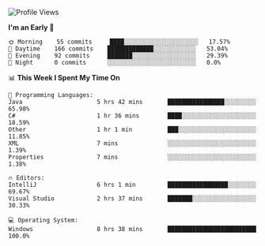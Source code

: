 <!--START_SECTION:waka-->
![Profile Views](http://img.shields.io/badge/Profile%20Views-49-blue)

**I'm an Early 🐤** 

```text
🌞 Morning    55 commits     ████░░░░░░░░░░░░░░░░░░░░░   17.57% 
🌆 Daytime    166 commits    █████████████░░░░░░░░░░░░   53.04% 
🌃 Evening    92 commits     ███████░░░░░░░░░░░░░░░░░░   29.39% 
🌙 Night      0 commits      ░░░░░░░░░░░░░░░░░░░░░░░░░   0.0%

```


📊 **This Week I Spent My Time On** 

```text
💬 Programming Languages: 
Java                     5 hrs 42 mins       ████████████████░░░░░░░░░   65.98% 
C#                       1 hr 36 mins        ████░░░░░░░░░░░░░░░░░░░░░   18.59% 
Other                    1 hr 1 min          ███░░░░░░░░░░░░░░░░░░░░░░   11.85% 
XML                      7 mins              ░░░░░░░░░░░░░░░░░░░░░░░░░   1.39% 
Properties               7 mins              ░░░░░░░░░░░░░░░░░░░░░░░░░   1.38%

🔥 Editors: 
IntelliJ                 6 hrs 1 min         █████████████████░░░░░░░░   69.67% 
Visual Studio            2 hrs 37 mins       ███████░░░░░░░░░░░░░░░░░░   30.33%

💻 Operating System: 
Windows                  8 hrs 38 mins       █████████████████████████   100.0%

```


<!--END_SECTION:waka-->
